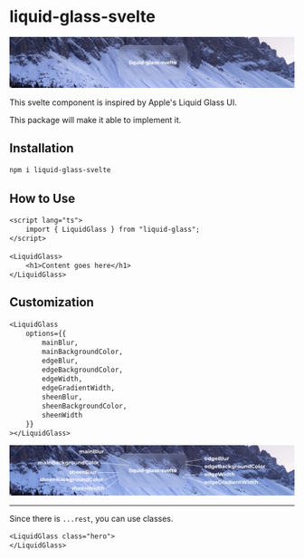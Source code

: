 # liquid-glass-svelte

![Banner](./banner.png)

This svelte component is inspired by Apple's Liquid Glass UI.

This package will make it able to implement it.

## Installation

```bash
npm i liquid-glass-svelte
```

## How to Use
```svelte
<script lang="ts">
    import { LiquidGlass } from "liquid-glass";
</script>

<LiquidGlass>
    <h1>Content goes here</h1>
</LiquidGlass>
```

## Customization

```svelte
<LiquidGlass
    options={{
        mainBlur,
        mainBackgroundColor,
        edgeBlur,
        edgeBackgroundColor,
        edgeWidth,
        edgeGradientWidth,
        sheenBlur,
        sheenBackgroundColor,
        sheenWidth
    }}
></LiquidGlass>
```

![Explanation](./explanation.png)

---

Since there is `...rest`, you can use classes.

```svelte
<LiquidGlass class="hero">
</LiquidGlass>
